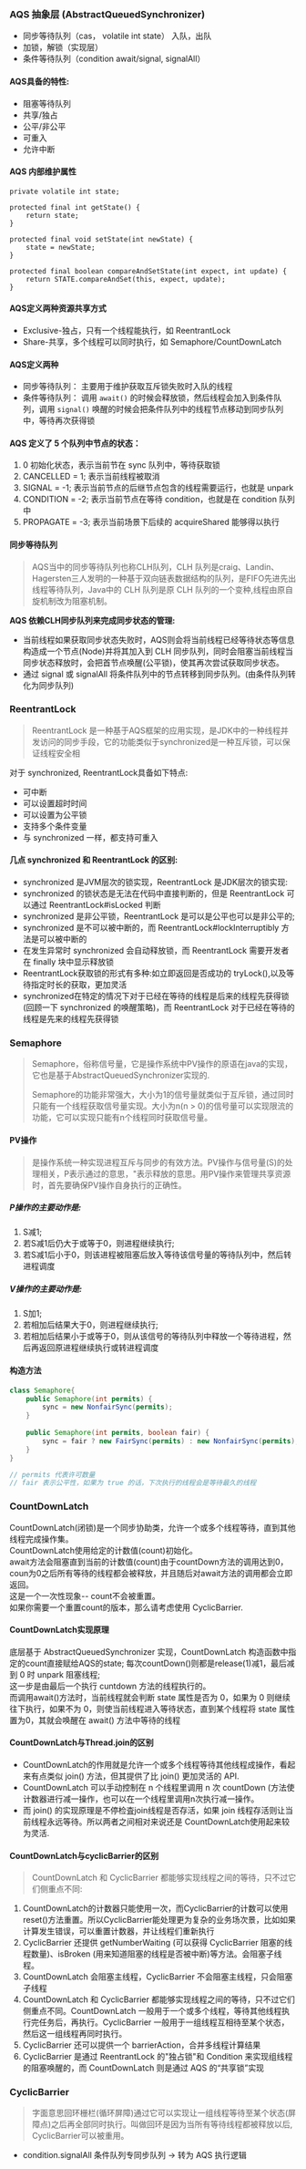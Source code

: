 ### AQS 抽象层 (AbstractQueuedSynchronizer)

- 同步等待队列（cas， volatile int state） 入队，出队
- 加锁，解锁（实现层）
- 条件等待队列（condition await/signal, signalAll）

#### AQS具备的特性:
- 阻塞等待队列 
- 共享/独占 
- 公平/非公平 
- 可重入 
- 允许中断


#### AQS 内部维护属性
```
private volatile int state;

protected final int getState() {
    return state;
}

protected final void setState(int newState) {
    state = newState;
}

protected final boolean compareAndSetState(int expect, int update) {
    return STATE.compareAndSet(this, expect, update);
}
```


#### AQS定义两种资源共享方式
- Exclusive-独占，只有一个线程能执行，如 ReentrantLock
- Share-共享，多个线程可以同时执行，如 Semaphore/CountDownLatch

#### AQS定义两种
- 同步等待队列： 主要用于维护获取互斥锁失败时入队的线程
- 条件等待队列： 调用 `await()` 的时候会释放锁，然后线程会加入到条件队列，调用 `signal()` 唤醒的时候会把条件队列中的线程节点移动到同步队列中，等待再次获得锁

#### AQS 定义了 5 个队列中节点的状态：

1. 0 初始化状态，表示当前节在 sync 队列中，等待获取锁
2. CANCELLED =  1; 表示当前线程被取消
3. SIGNAL    = -1; 表示当前节点的后继节点包含的线程需要运行，也就是 unpark
4. CONDITION = -2; 表示当前节点在等待 condition，也就是在 condition 队列中
5. PROPAGATE = -3; 表示当前场景下后续的 acquireShared 能够得以执行


#### 同步等待队列
>AQS当中的同步等待队列也称CLH队列，CLH 队列是craig、Landin、Hagersten三人发明的一种基于双向链表数据结构的队列，是FIFO先进先出线程等待队列，Java中的 CLH 队列是原 CLH 队列的一个变种,线程由原自旋机制改为阻塞机制。

**AQS 依赖CLH同步队列来完成同步状态的管理:**
- 当前线程如果获取同步状态失败时，AQS则会将当前线程已经等待状态等信息构造成一个节点(Node)并将其加入到 CLH 同步队列，同时会阻塞当前线程当同步状态释放时，会把首节点唤醒(公平锁)，使其再次尝试获取同步状态。
- 通过 signal 或 signalAll 将条件队列中的节点转移到同步队列。(由条件队列转化为同步队列)


### ReentrantLock
> ReentrantLock 是一种基于AQS框架的应用实现，是JDK中的一种线程并发访问的同步手段，它的功能类似于synchronized是一种互斥锁，可以保证线程安全相

对于 synchronized, ReentrantLock具备如下特点:
- 可中断
- 可以设置超时时间
- 可以设置为公平锁
- 支持多个条件变量
- 与 synchronized 一样，都支持可重入


#### 几点 synchronized 和 ReentrantLock 的区别:
- synchronized 是JVM层次的锁实现，ReentrantLock 是JDK层次的锁实现:
- synchronized 的锁状态是无法在代码中直接判断的，但是 ReentrantLock 可以通过 ReentrantLock#isLocked 判断
- synchronized 是非公平锁，ReentrantLock 是可以是公平也可以是非公平的;
- synchronized 是不可以被中断的，而 ReentrantLock#lockInterruptibly 方法是可以被中断的
- 在发生异常时 synchronized 会自动释放锁，而 ReentrantLock 需要开发者在 finally 块中显示释放锁
- ReentrantLock获取锁的形式有多种:如立即返回是否成功的 tryLock(),以及等待指定时长的获取，更加灵活
- synchronized在特定的情况下对于已经在等待的线程是后来的线程先获得锁(回顾一下 synchronized 的唤醒策略)，而 ReentrantLock 对于已经在等待的线程是先来的线程先获得锁

### Semaphore
> Semaphore，俗称信号量，它是操作系统中PV操作的原语在java的实现，它也是基于AbstractQueuedSynchronizer实现的.
> 
> Semaphore的功能非常强大，大小为1的信号量就类似于互斥锁，通过同时只能有一个线程获取信号量实现。大小为n(n > 0)的信号量可以实现限流的功能，它可以实现只能有n个线程同时获取信号量。
>

#### PV操作
> 是操作系统一种实现进程互斥与同步的有效方法。PV操作与信号量(S)的处理相关，P表示通过的意思，"表示释放的意思。用PV操作来管理共享资源时，首先要确保PV操作自身执行的正确性。

##### P操作的主要动作是:
1. S减1;
2. 若S减1后仍大于或等于0，则进程继续执行;
3. 若S减1后小于0，则该进程被阻塞后放入等待该信号量的等待队列中，然后转进程调度

##### V操作的主要动作是:
1. S加1;
2. 若相加后结果大于0，则进程继续执行;
3. 若相加后结果小于或等于0，则从该信号的等待队列中释放一个等待进程，然后再返回原进程继续执行或转进程调度

#### 构造方法
```java
class Semaphore{
    public Semaphore(int permits) {
        sync = new NonfairSync(permits);
    }
    
    public Semaphore(int permits, boolean fair) {
        sync = fair ? new FairSync(permits) : new NonfairSync(permits);
    }
}

// permits 代表许可数量
// fair 表示公平性，如果为 true 的话，下次执行的线程会是等待最久的线程
```


### CountDownLatch 
CountDownLatch(闭锁)是一个同步协助类，允许一个或多个线程等待，直到其他线程完成操作集。</br>
CountDownLatch使用给定的计数值(count)初始化。</br>
await方法会阻塞直到当前的计数值(count)由于countDown方法的调用达到0，coun为0之后所有等待的线程都会被释放，并且随后对await方法的调用都会立即返回。</br>
这是一个一次性现象-- count不会被重置。</br>
如果你需要一个重置count的版本，那么请考虑使用 CyclicBarrier.

#### CountDownLatch实现原理
底层基于 AbstractQueuedSynchronizer 实现，CountDownLatch 构造函数中指定的count直接赋给AQS的state;
每次countDown()则都是release(1)减1，最后减到 0 时 unpark 阻塞线程; </br>
这一步是由最后一个执行 cuntdown 方法的线程执行的。</br>
而调用await()方法时，当前线程就会判断 state 属性是否为 0，如果为 0 则继续往下执行，如果不为 0，则使当前线程进入等待状态，直到某个线程将 state 属性置为0，其就会唤醒在 await() 方法中等待的线程

#### CountDownLatch与Thread.join的区别
- CountDownLatch的作用就是允许一个或多个线程等待其他线程成操作，看起来有点类似 join() 方法，但其提供了比 join() 更加灵活的 API.</br>
- CountDownLatch 可以手动控制在 n 个线程里调用 n 次 countDown (方法使计数器进行减一操作，也可以在一个线程里调用n次执行减一操作。
- 而 join() 的实现原理是不停检査join线程是否存活，如果 join 线程存活则让当前线程永远等待。所以两者之间相对来说还是 CountDownLatch使用起来较为灵活.

#### CountDownLatch与cyclicBarrier的区别
> CountDownLatch 和 CyclicBarrier 都能够实现线程之间的等待，只不过它们侧重点不同:
1. CountDownLatch的计数器只能使用一次，而CyclicBarrier的计数可以使用reset()方法重置。所以CyclicBarrier能处理更为复杂的业务场次景，比如如果计算发生错误，可以重置计数器，并让线程们重新执行
2. CyclicBarrier 还提供 getNumberWaiting (可以获得 CyclicBarrier 阻塞的线程数量)、isBroken (用来知道阻塞的线程是否被中断)等方法。会阻塞子线程。 
3. CountDownLatch 会阻塞主线程，CyclicBarrier 不会阻塞主线程，只会阻塞子线程
4. CountDownLatch 和 CyclicBarrier 都能够实现线程之间的等待，只不过它们侧重点不同。CountDownLatch 一般用于一个或多个线程，等待其他线程执行完任务后，再执行。CyclicBarrier 一般用于一组线程互相待至某个状态，然后这一组线程再同时执行。
5. CyclicBarrier 还可以提供一个 barrierAction，合并多线程计算结果
6. CyclicBarrier 是通过 ReentrantLock 的"独占锁"和 Condition 来实现组线程的阻塞唤醒的，而 CountDownLatch 则是通过 AQS 的“共享锁”实现

### CyclicBarrier
> 字面意思回环栅栏(循环屏障)通过它可以实现让一组线程等待至某个状态(屏障点)之后再全部同时执行。叫做回环是因为当所有等待线程都被释放以后, CyclicBarrier可以被重用。

- condition.signalAll 条件队列专同步队列 -> 转为 AQS 执行逻辑